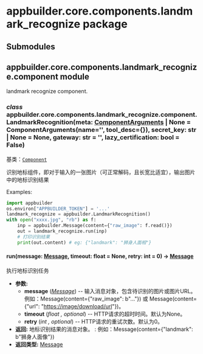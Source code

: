 # appbuilder.core.components.landmark_recognize package

## Submodules

## appbuilder.core.components.landmark_recognize.component module

landmark recognize component.

### *class* appbuilder.core.components.landmark_recognize.component.LandmarkRecognition(meta: [ComponentArguments](appbuilder.core.md#appbuilder.core.component.ComponentArguments) | None = ComponentArguments(name='', tool_desc={}), secret_key: str | None = None, gateway: str = '', lazy_certification: bool = False)

基类：[`Component`](appbuilder.core.md#appbuilder.core.component.Component)

识别地标组件，即对于输入的一张图片（可正常解码，且长宽比适宜），输出图片中的地标识别结果

Examples:

```python
import appbuilder
os.environ["APPBUILDER_TOKEN"] = '...'
landmark_recognize = appbuilder.LandmarkRecognition()
with open("xxxx.jpg", "rb") as f:
    inp = appbuilder.Message(content={"raw_image": f.read()})
    out = landmark_recognize.run(inp)
    # 打印识别结果
    print(out.content) # eg: {"landmark": "狮身人面相"}
```

#### run(message: [Message](appbuilder.core.md#appbuilder.core.message.Message), timeout: float = None, retry: int = 0) → [Message](appbuilder.core.md#appbuilder.core.message.Message)

执行地标识别任务

* **参数:**
  * **message** ([*Message*](appbuilder.core.md#appbuilder.core.message.Message)) -- 输入消息对象，包含待识别的图片或图片URL。
    例如：Message(content={"raw_image": b"..."}) 或 Message(content={"url": "[https://image/download/url](https://image/download/url)"})。
  * **timeout** (*float* *,* *optional*) -- HTTP请求的超时时间。默认为None。
  * **retry** (*int* *,* *optional*) -- HTTP请求的重试次数。默认为0。
* **返回:**
  地标识别结果的消息对象。
  : 例如：Message(content={"landmark": b"狮身人面像"})
* **返回类型:**
  [Message](appbuilder.core.md#appbuilder.core.message.Message)
